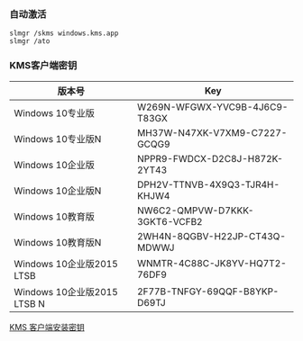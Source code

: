 ### 自动激活

```
slmgr /skms windows.kms.app
slmgr /ato
```



### KMS客户端密钥

| 版本号                      | Key                           |
| --------------------------- | ----------------------------- |
| Windows 10专业版            | W269N-WFGWX-YVC9B-4J6C9-T83GX |
| Windows 10专业版N           | MH37W-N47XK-V7XM9-C7227-GCQG9 |
| Windows 10企业版            | NPPR9-FWDCX-D2C8J-H872K-2YT43 |
| Windows 10企业版N           | DPH2V-TTNVB-4X9Q3-TJR4H-KHJW4 |
| Windows 10教育版            | NW6C2-QMPVW-D7KKK-3GKT6-VCFB2 |
| Windows 10教育版N           | 2WH4N-8QGBV-H22JP-CT43Q-MDWWJ |
| Windows 10企业版2015 LTSB   | WNMTR-4C88C-JK8YV-HQ7T2-76DF9 |
| Windows 10企业版2015 LTSB N | 2F77B-TNFGY-69QQF-B8YKP-D69TJ |

[KMS 客户端安装密钥](https://docs.microsoft.com/zh-cn/windows-server/get-started/kmsclientkeys)



